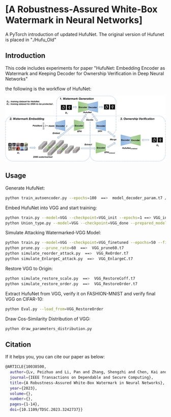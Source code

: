 # [A Robustness-Assured White-Box Watermark in Neural Networks]

A PyTorch introduction of updated HufuNet. The original version of Hufunet is placed in "./Hufu_Old"


## Introduction
This code includes experiments for paper "HufuNet: Embedding Encoder as Watermark and Keeping Decoder for Ownership Verification in Deep Neural Networks"

the following is the workflow of HufuNet:

![alt text](./resources/workflow.png)

## Usage

Generate HufuNet:
```bash
python train_autoencoder.py --epochs=100  ==>  model_decoder_param.t7 / model_encoder_param.t7
```
Embed HufuNet into VGG and start training:
```bash
python train.py --model=VGG --checkpoint=VGG_init --epochs=1 ==> VGG_init.t7
python Union_type.py --model=VGG --checkpoint=VGG_done --prepared_model ./checkpoints/VGG_init.t7 --epoch=50 ==> VGG_embeded.t7 / VGG_done.t7
```

Simulate Attacking Watermarked-VGG Model:
```bash
python train.py --model=VGG --checkpoint=VGG_finetuned --epochs=50 --finetune=1 --load_from=VGG_done ==> VGG_finetuned.t7
python prune.py --prune_rate=60  ==>  VGG_prune60.t7 
python simulate_reorder_attack.py  ==>  VGG_ReOrder.t7 
python simulate_EnlargeC_attack.py  ==>  VGG_EnlargeC.t7
```

Restore VGG to Origin:
```bash
python simulate_restore_scale.py  ==>  VGG_RestoreCoff.t7 
python simulate_restore_order.py  ==>  VGG_RestoreOrder.t7
```
Extract HufuNet from VGG, verify it on FASHION-MNIST and verify final VGG on CIFAR-10:
```bash
python Eval.py --load_from=VGG_RestoreOrder
```

Draw Cos-Similarity Distribution of VGG:
```bash
python draw_parameters_distribution.py
```

## Citation
If it helps you, you can cite our paper as below:
```bash
@ARTICLE{10038500,
  author={Lv, Peizhuo and Li, Pan and Zhang, Shengzhi and Chen, Kai and Liang, Ruigang and Ma, Hualong and Zhao, Yue and Li, Yingjiu},
  journal={IEEE Transactions on Dependable and Secure Computing}, 
  title={A Robustness-Assured White-Box Watermark in Neural Networks}, 
  year={2023},
  volume={},
  number={},
  pages={1-14},
  doi={10.1109/TDSC.2023.3242737}}
```
